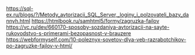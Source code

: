 https://sql-ex.ru/blogs/?/Metody_avtorizacii_SQL_Server,_loginy_i_polzovateli_bazy_dannyh.html
https://htmlbook.ru/samhtml5/formy/zagruzka-failov
https://vc.ru/dev/660170-sposoby-sozdaniya-avtorizacii-na-sayte-rukovodstvo-s-primerami-bezopasnost-v-brauzere
https://webformyself.com/10-poleznyx-sovetov-dlya-veb-razrabotchikov-po-zagruzke-fajlov-v-html/
